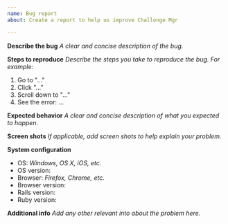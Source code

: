 ```yaml
---
name: Bug report
about: Create a report to help us improve Challonge Mgr

---
```


**Describe the bug**
_A clear and concise description of the bug._

**Steps to reproduce**
_Describe the steps you take to reproduce the bug. For example:_
1. Go to "..."
2. Click "..."
3. Scroll down to "..."
4. See the error: ...

**Expected behavior**
_A clear and concise description of what you expected to happen._

**Screen shots**
_If applicable, add screen shots to help explain your problem._

**System configuration**
- OS: _Windows, OS X, iOS, etc._
- OS version:
- Browser: _Firefox, Chrome, etc._
- Browser version:
- Rails version:
- Ruby version:

**Additional info**
_Add any other relevant into about the problem here._
